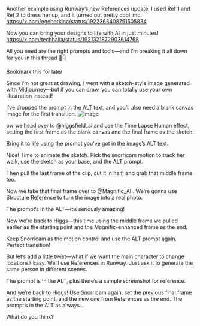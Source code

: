 
Another example using Runway’s new References update. I used Ref 1 and Ref 2 to dress her up, and it turned out pretty cool imo. https://x.com/egeberkina/status/1922363408751505834



Now you can bring your designs to life with AI in just minutes! https://x.com/techhalla/status/1921321872903614768

All you need are the right prompts and tools—and I’m breaking it all down for you in this thread 🧵👇

Bookmark this for later

Since I’m not great at drawing, I went with a sketch-style image generated with Midjourney—but if you can draw, you can totally use your own illustration instead!

I’ve dropped the prompt in the ALT text, and you’ll also need a blank canvas image for the first transition.
![image](https://github.com/user-attachments/assets/83929735-36ea-45ef-a035-e4e907046f07)

ow we head over to 
@higgsfield_ai
 and use the Time Lapse Human effect, setting the first frame as the blank canvas and the final frame as the sketch.

Bring it to life using the prompt you’ve got in the image’s ALT text.

Nice! Time to animate the sketch. Pick the snorricam motion to track her walk, use the sketch as your base, and the ALT prompt.

Then pull the last frame of the clip, cut it in half, and grab that middle frame too.

Now we take that final frame over to 
@Magnific_AI
. We’re gonna use Structure Reference to turn the image into a real photo.

The prompt’s in the ALT—it’s seriously amazing!


Now we’re back to Higgs—this time using the middle frame we pulled earlier as the starting point and the Magnific-enhanced frame as the end.

Keep Snorricam as the motion control and use the ALT prompt again. Perfect transition!

But let’s add a little twist—what if we want the main character to change locations? Easy. We’ll use References in Runway. Just ask it to generate the same person in different scenes.

The prompt is in the ALT, plus there’s a sample screenshot for reference.

And we’re back to Higgs! Use Snorricam again, set the previous final frame as the starting point, and the new one from References as the end. The prompt’s in the ALT as always…

What do you think?

